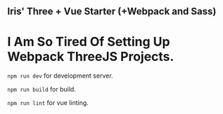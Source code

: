 ## Iris' Three + Vue Starter (+Webpack and Sass)

# I Am So Tired Of Setting Up Webpack ThreeJS Projects.



`npm run dev` for development server.

`npm run build` for build.

`npm run lint` for vue linting.